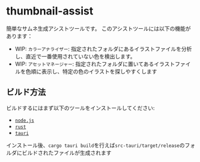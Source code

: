 # thumbnail-assist

簡単なサムネ生成アシストツールです。
このアシストツールには以下の機能があります：
* WIP: `カラーアナライザー`: 指定されたフォルダにあるイラストファイルを分析し、直近で一番使用されていない色を検出します。
* WIP: `アセットマネージャー`: 指定されたフォルダに置いてあるイラストファイルを色順に表示し、特定の色のイラストを探しやすくします

## ビルド方法

ビルドするにはまず以下のツールをインストールしてください:
- [`node.js`](https://nodejs.org/en)
- [`rust`](https://www.rust-lang.org/ja/tools/install)
- [`tauri`](https://tauri.app/v1/guides/getting-started/prerequisites)

インストール後、`cargo tauri build`を行えば`src-tauri/target/release`のフォルダにビルドされたファイルが生成されます
